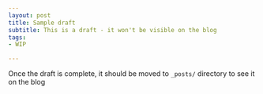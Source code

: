 ```yaml
---
layout: post
title: Sample draft
subtitle: This is a draft - it won't be visible on the blog
tags:
- WIP

---
```

Once the draft is complete, it should be moved to `_posts/` directory to see it on the blog